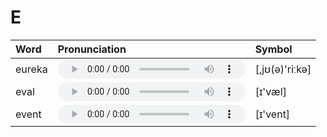 
# E

| Word  | Pronunciation | Symbol |
| :-- | :-- | :-- |
| eureka | <audio :src="$withBase('/audio/eureka.mp3')" controls="controls"></audio> | [,jʊ(ə)'riːkə] |
| eval | <audio :src="$withBase('/audio/eval.mp3')" controls="controls"></audio> | [ɪ'væl] |
| event | <audio :src="$withBase('/audio/event.mp3')" controls="controls"></audio> | [ɪ'vent] |

<style lang="css">
audio {
  height: 30px;
}

@media screen and (max-width: 720px){
  audio { 
    width: 20px; 
  } 
}
</style>
